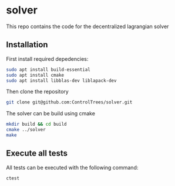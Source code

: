 # solver
This repo contains the code for the decentralized lagrangian solver 

## Installation
First install required depedencies:
```bash
sudo apt install build-essential
sudo apt install cmake
sudo apt install libblas-dev liblapack-dev
```

Then clone the repository
```bash
git clone git@github.com:ControlTrees/solver.git
```

The solver can be build using cmake
```bash
mkdir build && cd build
cmake ../solver
make
```

## Execute all tests
All tests can be executed with the following command:
```bash
ctest
```
